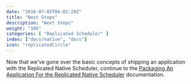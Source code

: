 ```yaml
---
date: "2016-07-03T04:02:20Z"
title: "Next Steps"
description: "Next Steps"
weight: "106"
categories: [ "Replicated Scheduler" ]
index: ["docs/native", "docs"]
icon: "replicatedCircle"
---
```


Now that we've gone over the basic concepts of shipping an application with the Replicated Native Scheduler, continue to the [Packaging An Application For the Replicated Native Scheduler](/docs/native/packaging-an-application) documentation.